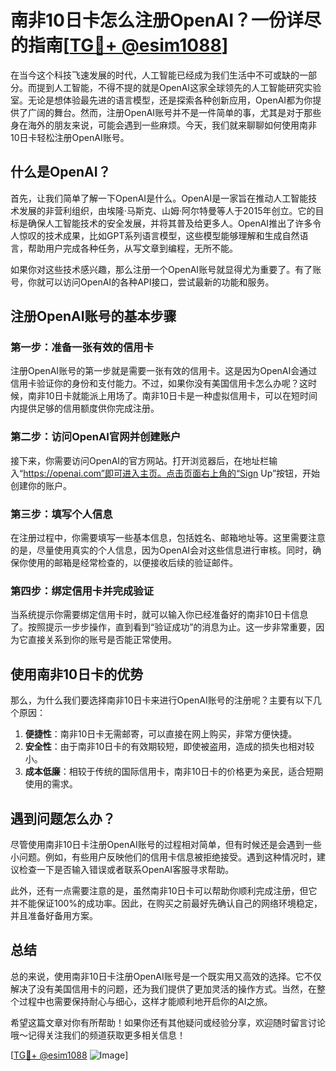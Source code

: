 # 南非10日卡怎么注册OpenAI？一份详尽的指南[[TG💪+ @esim1088](https://t.me/s/esim1088)]

在当今这个科技飞速发展的时代，人工智能已经成为我们生活中不可或缺的一部分。而提到人工智能，不得不提的就是OpenAI这家全球领先的人工智能研究实验室。无论是想体验最先进的语言模型，还是探索各种创新应用，OpenAI都为你提供了广阔的舞台。然而，注册OpenAI账号并不是一件简单的事，尤其是对于那些身在海外的朋友来说，可能会遇到一些麻烦。今天，我们就来聊聊如何使用南非10日卡轻松注册OpenAI账号。

## 什么是OpenAI？

首先，让我们简单了解一下OpenAI是什么。OpenAI是一家旨在推动人工智能技术发展的非营利组织，由埃隆·马斯克、山姆·阿尔特曼等人于2015年创立。它的目标是确保人工智能技术的安全发展，并将其普及给更多人。OpenAI推出了许多令人惊叹的技术成果，比如GPT系列语言模型，这些模型能够理解和生成自然语言，帮助用户完成各种任务，从写文章到编程，无所不能。

如果你对这些技术感兴趣，那么注册一个OpenAI账号就显得尤为重要了。有了账号，你就可以访问OpenAI的各种API接口，尝试最新的功能和服务。

## 注册OpenAI账号的基本步骤

### 第一步：准备一张有效的信用卡

注册OpenAI账号的第一步就是需要一张有效的信用卡。这是因为OpenAI会通过信用卡验证你的身份和支付能力。不过，如果你没有美国信用卡怎么办呢？这时候，南非10日卡就能派上用场了。南非10日卡是一种虚拟信用卡，可以在短时间内提供足够的信用额度供你完成注册。

### 第二步：访问OpenAI官网并创建账户

接下来，你需要访问OpenAI的官方网站。打开浏览器后，在地址栏输入“https://openai.com”即可进入主页。点击页面右上角的“Sign Up”按钮，开始创建你的账户。

### 第三步：填写个人信息

在注册过程中，你需要填写一些基本信息，包括姓名、邮箱地址等。这里需要注意的是，尽量使用真实的个人信息，因为OpenAI会对这些信息进行审核。同时，确保你使用的邮箱是经常检查的，以便接收后续的验证邮件。

### 第四步：绑定信用卡并完成验证

当系统提示你需要绑定信用卡时，就可以输入你已经准备好的南非10日卡信息了。按照提示一步步操作，直到看到“验证成功”的消息为止。这一步非常重要，因为它直接关系到你的账号是否能正常使用。

## 使用南非10日卡的优势

那么，为什么我们要选择南非10日卡来进行OpenAI账号的注册呢？主要有以下几个原因：

1. **便捷性**：南非10日卡无需邮寄，可以直接在网上购买，非常方便快捷。
2. **安全性**：由于南非10日卡的有效期较短，即使被盗用，造成的损失也相对较小。
3. **成本低廉**：相较于传统的国际信用卡，南非10日卡的价格更为亲民，适合短期使用的需求。

## 遇到问题怎么办？

尽管使用南非10日卡注册OpenAI账号的过程相对简单，但有时候还是会遇到一些小问题。例如，有些用户反映他们的信用卡信息被拒绝接受。遇到这种情况时，建议检查一下是否输入错误或者联系OpenAI客服寻求帮助。

此外，还有一点需要注意的是，虽然南非10日卡可以帮助你顺利完成注册，但它并不能保证100%的成功率。因此，在购买之前最好先确认自己的网络环境稳定，并且准备好备用方案。

## 总结

总的来说，使用南非10日卡注册OpenAI账号是一个既实用又高效的选择。它不仅解决了没有美国信用卡的问题，还为我们提供了更加灵活的操作方式。当然，在整个过程中也需要保持耐心与细心，这样才能顺利地开启你的AI之旅。

希望这篇文章对你有所帮助！如果你还有其他疑问或经验分享，欢迎随时留言讨论哦～记得关注我们的频道获取更多相关信息！

[[TG💪+ @esim1088](https://t.me/s/esim1088) ![Image](https://i.postimg.cc/4NQfJmqS/Snipaste-2025-05-13-00-14-12.png)]